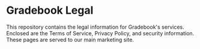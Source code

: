 # Gradebook Legal

This repository contains the legal information for Gradebook's services. Enclosed are the Terms of Service, Privacy Policy, and security information. These pages are served to our main marketing site.